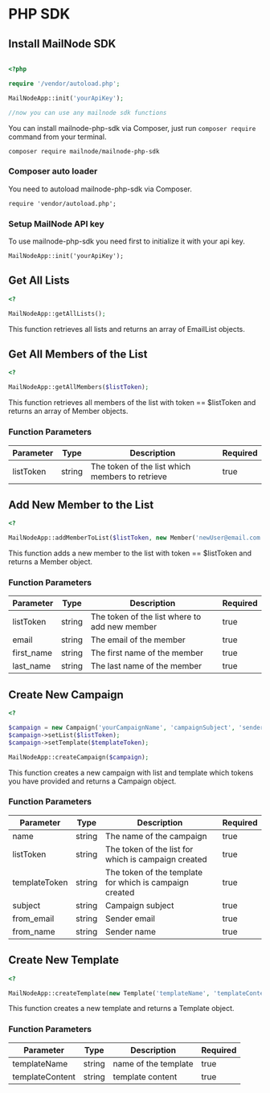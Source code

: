 # PHP SDK


## Install MailNode SDK


```php

<?php

require '/vendor/autoload.php';

MailNodeApp::init('yourApiKey');

//now you can use any mailnode sdk functions

```

You can install mailnode-php-sdk via Composer, just run `composer require` command from your terminal.

`composer require mailnode/mailnode-php-sdk`


### Composer auto loader

You need to autoload mailnode-php-sdk via Composer.

`require 'vendor/autoload.php';`


### Setup MailNode API key

To use mailnode-php-sdk you need first to initialize it with your api key.

`MailNodeApp::init('yourApiKey');`



## Get All Lists

```php
<?

MailNodeApp::getAllLists();

```

This function retrieves all lists and returns an array of EmailList objects.

## Get All Members of the List

```php
<?

MailNodeApp::getAllMembers($listToken);

```

This function retrieves all members of the list with token == $listToken and returns an array of Member objects.

### Function Parameters

Parameter | Type  | Description | Required
--------- | ----- | ------------| --------
listToken | string | The token of the list which members to retrieve | true

## Add New Member to the List

```php
<?

MailNodeApp::addMemberToList($listToken, new Member('newUser@email.com', "userFirstName", "userLastName"));

```

This function adds a new member to the list with token == $listToken and returns a Member object.

### Function Parameters

Parameter | Type  | Description | Required
--------- | ----- | ------------| --------
listToken | string | The token of the list where to add new member | true
email | string | The email of the member | true
first_name | string | The first name of the member | true
last_name | string | The last name of the member | true

## Create New Campaign

```php
<?

$campaign = new Campaign('yourCampaignName', 'campaignSubject', 'senderName', 'sender@mail.com');
$campaign->setList($listToken);
$campaign->setTemplate($templateToken);

MailNodeApp::createCampaign($campaign);

```

This function creates a new campaign with list and template which tokens you have provided and returns a Campaign object.

### Function Parameters

Parameter | Type  | Description | Required
--------- | ----- | ------------| --------
name | string | The name of the campaign | true
listToken | string | The token of the list for which is campaign created | true
templateToken | string | The token of the template for which is campaign created  | true
subject | string | Campaign subject | true
from_email | string | Sender email | true
from_name | string | Sender name | true

## Create New Template

```php
<?

MailNodeApp::createTemplate(new Template('templateName', 'templateContent'));

```

This function creates a new template and returns a Template object.

### Function Parameters

Parameter | Type  | Description | Required
--------- | ----- | ------------| --------
templateName | string | name of the template | true
templateContent | string | template content | true
